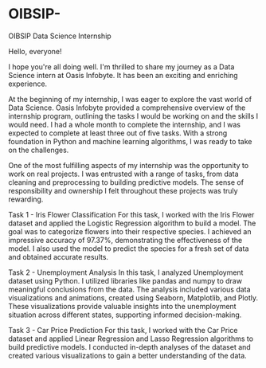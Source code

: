 # OIBSIP-
OIBSIP Data Science Internship

Hello, everyone!

I hope you're all doing well. I'm thrilled to share my journey as a Data Science intern at Oasis Infobyte. It has been an exciting and enriching experience.

At the beginning of my internship, I was eager to explore the vast world of Data Science. Oasis Infobyte provided a comprehensive overview of the internship program, outlining the tasks I would be working on and the skills I would need. I had a whole month to complete the internship, and I was expected to complete at least three out of five tasks. With a strong foundation in Python and machine learning algorithms, I was ready to take on the challenges.

One of the most fulfilling aspects of my internship was the opportunity to work on real projects. I was entrusted with a range of tasks, from data cleaning and preprocessing to building predictive models. The sense of responsibility and ownership I felt throughout these projects was truly rewarding.

Task 1 - Iris Flower Classification
For this task, I worked with the Iris Flower dataset and applied the Logistic Regression algorithm to build a model. The goal was to categorize flowers into their respective species. I achieved an impressive accuracy of 97.37%, demonstrating the effectiveness of the model. I also used the model to predict the species for a fresh set of data and obtained accurate results.



Task 2 - Unemployment Analysis
In this task, I analyzed Unemployment dataset using Python. I utilized libraries like pandas and numpy to draw meaningful conclusions from the data. The analysis included various data visualizations and animations, created using Seaborn, Matplotlib, and Plotly. These visualizations provide valuable insights into the unemployment situation across different states, supporting informed decision-making.



Task 3 - Car Price Prediction
For this task, I worked with the Car Price dataset and applied Linear Regression and Lasso Regression algorithms to build predictive models. I conducted in-depth analyses of the dataset and created various visualizations to gain a better understanding of the data. 
